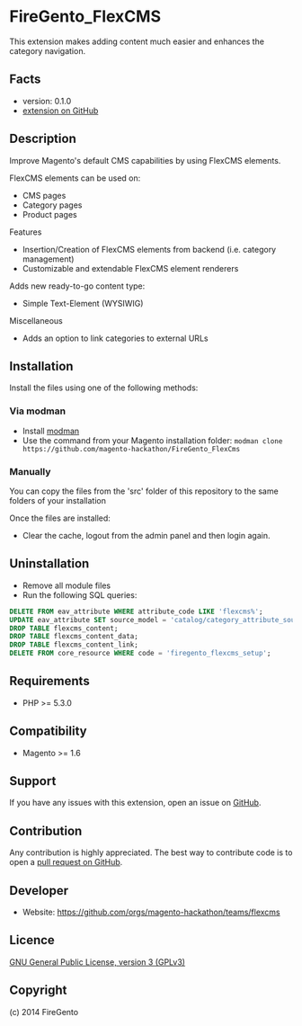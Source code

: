 FireGento_FlexCMS
=====================
This extension makes adding content much easier and enhances the category navigation.

Facts
-----
- version: 0.1.0
- [extension on GitHub](https://github.com/magento-hackathon/FireGento_FlexCms)


Description
-----------
Improve Magento's default CMS capabilities by using FlexCMS elements.

FlexCMS elements can be used on:

- CMS pages
- Category pages
- Product pages

Features

- Insertion/Creation of FlexCMS elements from backend (i.e. category management)
- Customizable and extendable FlexCMS element renderers

Adds new ready-to-go content type:

- Simple Text-Element (WYSIWIG)

Miscellaneous

- Adds an option to link categories to external URLs

## Installation
Install the files using one of the following methods:

### Via modman
- Install [modman](https://github.com/colinmollenhour/modman)
- Use the command from your Magento installation folder: `modman clone https://github.com/magento-hackathon/FireGento_FlexCms`


### Manually
You can copy the files from the 'src' folder of this repository to the same folders of your installation

Once the files are installed:

- Clear the cache, logout from the admin panel and then login again.

## Uninstallation
- Remove all module files
- Run the following SQL queries:

```sql
DELETE FROM eav_attribute WHERE attribute_code LIKE 'flexcms%';
UPDATE eav_attribute SET source_model = 'catalog/category_attribute_source_mode' WHERE attribute_code = 'display_mode';
DROP TABLE flexcms_content;
DROP TABLE flexcms_content_data;
DROP TABLE flexcms_content_link;
DELETE FROM core_resource WHERE code = 'firegento_flexcms_setup';
```

Requirements
------------
- PHP >= 5.3.0

Compatibility
-------------
- Magento >= 1.6

Support
-------
If you have any issues with this extension, open an issue on [GitHub](https://github.com/magento-hackathon/FireGento_FlexCms/issues).

Contribution
------------
Any contribution is highly appreciated. The best way to contribute code is to open a [pull request on GitHub](https://help.github.com/articles/using-pull-requests).

Developer
---------
- Website: https://github.com/orgs/magento-hackathon/teams/flexcms

Licence
-------
[GNU General Public License, version 3 (GPLv3)](http://opensource.org/licenses/gpl-3.0)

Copyright
---------
(c) 2014 FireGento
